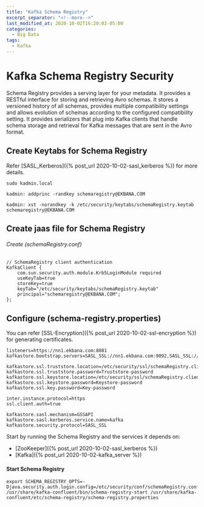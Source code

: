 ```yaml
---
title: "Kafka Schema Registry"
excerpt_separator: "<!--more-->"
last_modified_at: 2020-10-02T16:20:02-05:00
categories:
  - Big Data
tags:
  - Kafka
---
```


# Kafka Schema Registry Security

Schema Registry provides a serving layer for your metadata. It provides a RESTful interface for storing and retrieving Avro schemas. It stores a versioned 
history of all schemas, provides multiple compatibility settings and allows evolution of schemas according to the configured compatibility setting. It provides 
serializers that plug into Kafka clients that handle schema storage and retrieval for Kafka messages that are sent in the Avro format.

## Create Keytabs for Schema Registry

Refer [SASL_Kerberos]({% post_url 2020-10-02-sasl_kerberos %}) for more details.

```
sudo kadmin.local

kadmin: addprinc -randkey schemaregistry@EKBANA.COM

kadmin: xst -norandkey -k /etc/security/keytabs/schemaRegistry.keytab schemaregistry@EKBANA.COM
```

## Create jaas file for Schema Registry

###### Create (schemaRegistry.conf)

```
// SchemaRegistry client authentication
KafkaClient {
    com.sun.security.auth.module.Krb5LoginModule required
    useKeyTab=true
    storeKey=true
    keyTab="/etc/security/keytabs/schemaRegistry.keytab"
    principal="schemaregistry@EKBANA.COM";
};
```

## Configure (schema-registry.properties)

You can refer [SSL-Encryption]({% post_url 2020-10-02-ssl-encryption %}) for generating certificates.

```
listeners=https://nn1.ekbana.com:8081
kafkastore.bootstrap.servers=SASL_SSL://nn1.ekbana.com:9092,SASL_SSL://nn2.ekbana.com:9092,SASL_SSL://dn1.ekbana.com:9092

kafkastore.ssl.truststore.location=/etc/security/ssl/schemaRegistry.client.truststore.jks
kafkastore.ssl.truststore.password=Truststore-password
kafkastore.ssl.keystore.location=/etc/security/ssl/schemaRegistry.client.keystore.jks
kafkastore.ssl.keystore.password=Keystore-password
kafkastore.ssl.key.password=Key-password

inter.instance.protocol=https
ssl.client.auth=true

kafkastore.sasl.mechanism=GSSAPI
kafkastore.sasl.kerberos.service.name=kafka
kafkastore.security.protocol=SASL_SSL
```

Start by running the Schema Registry and the services it depends on:

- [ZooKeeper]({% post_url 2020-10-02-sasl_kerberos %}) 
- [Kafka]({% post_url 2020-10-02-kafka_server %})

#### Start Schema Registry

```
export SCHEMA_REGISTRY_OPTS=-Djava.security.auth.login.config=/etc/security/conf/schemaRegistry.conf
/usr/share/kafka-confluent/bin/schema-registry-start /usr/share/kafka-confluent/etc/schema-registry/schema-registry.properties
```
